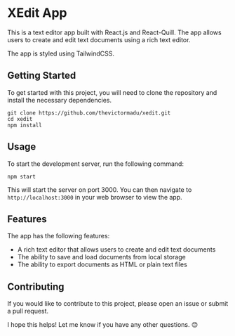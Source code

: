 # XEdit App

This is a text editor app built with React.js and React-Quill. The app allows users to create and edit text documents using a rich text editor.

The app is styled using TailwindCSS.

## Getting Started

To get started with this project, you will need to clone the repository and install the necessary dependencies.

```
git clone https://github.com/thevictormadu/xedit.git
cd xedit
npm install
```

## Usage

To start the development server, run the following command:

```
npm start
```

This will start the server on port 3000. You can then navigate to `http://localhost:3000` in your web browser to view the app.

## Features

The app has the following features:

- A rich text editor that allows users to create and edit text documents
- The ability to save and load documents from local storage
- The ability to export documents as HTML or plain text files

## Contributing

If you would like to contribute to this project, please open an issue or submit a pull request.

I hope this helps! Let me know if you have any other questions. 😊
